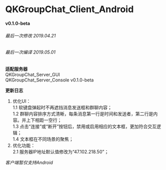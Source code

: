 # QKGroupChat_Client_Android
**v0.1.0-beta**
###### 最后一次修改 2019.04.21
###### 最后一次编译 2019.05.01

**适配服务器**<br>
QKGroupChat_Server_GUI<br>
QKGroupChat_Server_Console v0.1.0-beta

**更新日志**<br>
1. 优化UI：<br>
    1.1 软键盘弹起时不再遮挡消息发送框和群聊内容；<br>
    1.2 群聊内容排序方式清晰，每条消息第一行是时间和发送者，第二行是内容。并上下相距一空行；<br>
    1.3 点击“连接”或“断开”按钮后，禁用或启用相应的文本框，更加符合交互逻辑；<br>
    1.4 文本框在不同场景的聚焦；<br>
2. 优化功能：<br>
    2.1 服务器IP地址默认值修改为“47.102.218.50”；<br>

*客户端暂仅支持Android*
